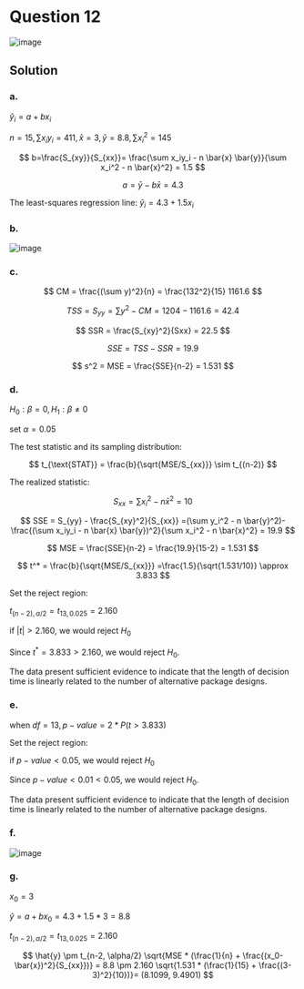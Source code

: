 # Question 12
![image](https://github.com/user-attachments/assets/0cd079d2-37d6-4f63-b8dc-7be77903a463)
## Solution
### a.
$\hat{y}_i = a + b x_i$

$n=15, \sum x_iy_i=411,\bar{x}=3, \bar{y}=8.8,\sum x_i^2=145$

$$
b=\frac{S_{xy}}{S_{xx}}=  \frac{\sum x_iy_i - n \bar{x} \bar{y}}{\sum x_i^2 - n \bar{x}^2} = 1.5
$$

$$
a = \bar{y} - b \bar{x} = 4.3
$$

The least-squares regression line: $\hat{y}_i = 4.3 + 1.5 x_i$

### b.
![image](https://github.com/user-attachments/assets/367f61c4-517c-4900-9795-bb4290d44bae)

### c.
$$
CM = \frac{(\sum y)^2}{n} = \frac{132^2}{15} 1161.6
$$

$$
TSS = S_{yy} = \sum y^2 - CM = 1204 - 1161.6 = 42.4
$$

$$
SSR = \frac{S_{xy}^2}{Sxx} = 22.5
$$

$$
SSE = TSS - SSR = 19.9
$$

$$
s^2 = MSE = \frac{SSE}{n-2} = 1.531
$$

### d.

$H_0: \beta=0, H_1:\beta \neq 0$

set $\alpha=0.05$

The test statistic and its sampling distribution:

$$
t_{\text{STAT}} = \frac{b}{\sqrt{MSE/S_{xx}}} \sim t_{(n-2)}
$$

The realized statistic:

$$
S_{xx} =\sum x_i^2 - n \bar{x}^2 = 10
$$

$$
SSE = S_{yy} - \frac{S_{xy}^2}{S_{xx}} =(\sum y_i^2 - n \bar{y}^2)- \frac{(\sum x_iy_i - n \bar{x} \bar{y})^2}{\sum x_i^2 - n \bar{x}^2} = 19.9
$$

$$
MSE = \frac{SSE}{n-2} = \frac{19.9}{15-2} = 1.531
$$

$$
t^* = \frac{b}{\sqrt{MSE/S_{xx}}} =\frac{1.5}{\sqrt{1.531/10}} \approx 3.833
$$

Set the reject region:

$t_{(n-2),\alpha/2}=t_{13,0.025}=2.160$

if $|t|>2.160$, we would reject $H_0$

Since $t^*=3.833>2.160$, we would reject $H_0$.

The data present sufficient evidence to indicate that the length of decision time is linearly related to the number of alternative package designs.

### e.

when $df=13, p-value = 2*P(t > 3.833)$

Set the reject region:

if $p-value < 0.05$, we would reject $H_0$

Since $p-value < 0.01 < 0.05$, we would reject $H_0$.

The data present sufficient evidence to indicate that the length of decision time is linearly related to the number of alternative package designs.

### f.
![image](https://github.com/user-attachments/assets/6ae7168f-fccb-46f9-8209-a570cb248b9e)

### g.

$x_0 = 3$

$\hat{y} = a + bx_0 = 4.3+1.5*3 = 8.8$

$t_{(n-2),\alpha/2}=t_{13,0.025}=2.160$

$$
\hat{y} \pm t_{n-2, \alpha/2} \sqrt{MSE * (\frac{1}{n} + \frac{(x_0-\bar{x})^2}{S_{xx}})}
= 8.8 \pm 2.160 \sqrt{1.531 * (\frac{1}{15} + \frac{(3-3)^2}{10})}= (8.1099, 9.4901)
$$
